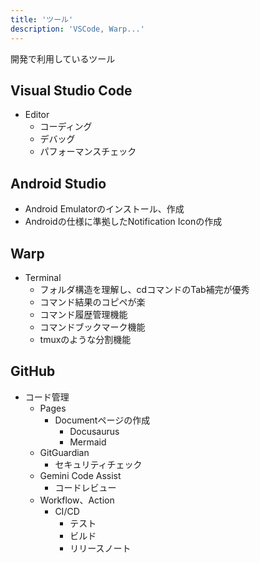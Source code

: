 ```yaml
---
title: 'ツール'
description: 'VSCode, Warp...'
---
```


開発で利用しているツール

## Visual Studio Code
  - Editor
    - コーディング
    - デバッグ
    - パフォーマンスチェック
## Android Studio
  - Android Emulatorのインストール、作成
  - Androidの仕様に準拠したNotification Iconの作成
## Warp
  - Terminal
    - フォルダ構造を理解し、cdコマンドのTab補完が優秀
    - コマンド結果のコピペが楽
    - コマンド履歴管理機能
    - コマンドブックマーク機能
    - tmuxのような分割機能
## GitHub
  - コード管理
    - Pages
      - Documentページの作成
        - Docusaurus
        - Mermaid
    - GitGuardian
      - セキュリティチェック
    - Gemini Code Assist
      - コードレビュー
    - Workflow、Action
      - CI/CD
        - テスト
        - ビルド
        - リリースノート
